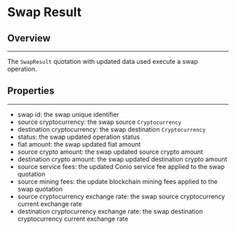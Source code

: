 # Swap Result

## Overview
---
The `SwapResult` quotation with updated data used execute a swap operation.

## Properties
---
- swap id: the swap unique identifier
- source cryptocurrency: the swap source `Cryptocurrency`
- destination cryptocurrency: the swap destination `Cryptocurrency`
- status: the swap updated operation status
- fiat amount: the swap updated fiat amount
- source crypto amount: the swap updated source crypto amount
- destination crypto amount: the swap updated destination crypto amount
- source service fees: the updated Conio service fee applied to the swap quotation
- source mining fees: the update blockchain mining fees applied to the swap quotation
- source cryptocurrency exchange rate: the swap source cryptocurrency current exchange rate
- destination cryptocurrency exchange rate: the swap destination cryptocurrency current exchange rate